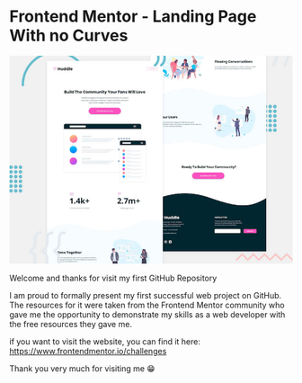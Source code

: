 # Frontend Mentor - Landing Page With no Curves

![Header/intro section for the Huddle landing page with curved sections](./design/desktop-preview.jpg)

Welcome and thanks for visit my first GitHub Repository

I am proud to formally present my first successful web project on GitHub. The resources for it were taken from the Frontend Mentor community who gave me the opportunity to demonstrate my skills as a web developer with the free resources they gave me.

if you want to visit the website, you can find it here: https://www.frontendmentor.io/challenges

Thank you very much for visiting me 😁


